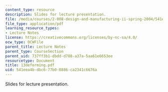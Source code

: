 ```yaml
---
content_type: resource
description: Slides for lecture presentation.
file: /media/courses/2-008-design-and-manufacturing-ii-spring-2004/541eea4bdbc677b08886ca2341c6676a_13deforming.pdf
file_type: application/pdf
learning_resource_types:
- Lecture Notes
license: https://creativecommons.org/licenses/by-nc-sa/4.0/
ocw_type: OCWFile
parent_title: Lecture Notes
parent_type: CourseSection
parent_uid: 737ff3b1-dbdd-d788-a37a-5aa61e6653ee
resourcetype: Document
title: 13deforming.pdf
uid: 541eea4b-dbc6-77b0-8886-ca2341c6676a
---
```

Slides for lecture presentation.